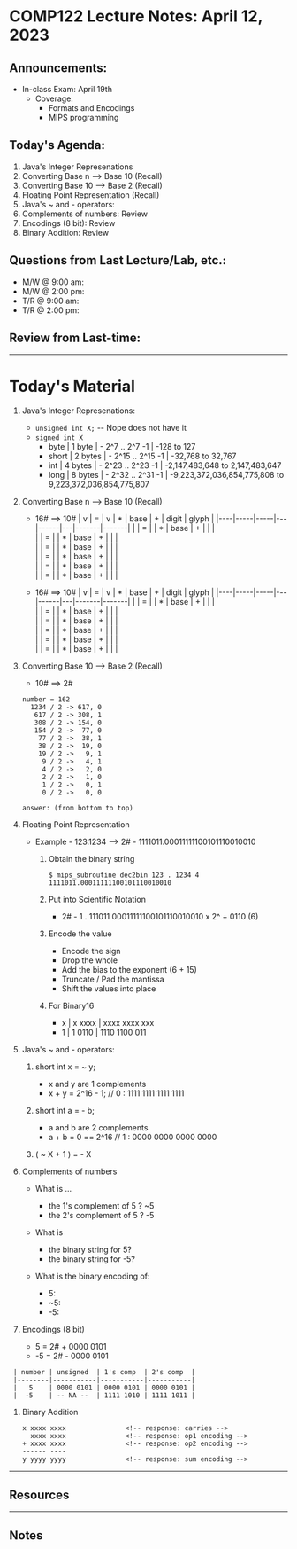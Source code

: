 # COMP122 Lecture Notes: April 12, 2023

## Announcements:
   - In-class Exam: April 19th
     * Coverage:
       - Formats and Encodings
       - MIPS programming

## Today's Agenda:

   1. Java's Integer Represenations
   1. Converting Base n --> Base 10 (Recall)
   1. Converting Base 10 --> Base 2 (Recall)
   1. Floating Point Representation (Recall)
   1. Java's ~ and - operators:
   1. Complements of numbers: Review
   1. Encodings (8 bit): Review
   1. Binary Addition: Review
  


## Questions from Last Lecture/Lab, etc.:
   * M/W @ 9:00 am: 
   * M/W @ 2:00 pm: 
   * T/R @ 9:00 am: 
   * T/R @ 2:00 pm: 

## Review from Last-time:

 
---
# Today's Material

   1. Java's Integer Represenations:
      * `unsigned int X;` -- Nope does not have it
      * `signed int X`
         - byte  | 1 byte  | -  2^7 ..  2^7 -1 | -128 to 127
         - short | 2 bytes | - 2^15 .. 2^15 -1 | -32,768 to 32,767
         - int   | 4 bytes | - 2^23 .. 2^23 -1 | -2,147,483,648 to 2,147,483,647
         - long  | 8 bytes | - 2^32 .. 2^31 -1 | -9,223,372,036,854,775,808 to 9,223,372,036,854,775,807

   1. Converting Base n --> Base 10 (Recall)

      - 16#     ==> 10#
        | v  |  =  |  v  | * | base | + | digit | glyph |
        |----|-----|-----|---|------|---|-------|-------|
        |    |  =  |     | * | base | + |       |       |   
        |    |  =  |     | * | base | + |       |       |   
        |    |  =  |     | * | base | + |       |       |   
        |    |  =  |     | * | base | + |       |       |   
        |    |  =  |     | * | base | + |       |       |   
        |    |  =  |     | * | base | + |       |       |  

      - 16#      ==>  10# 
        | v  |  =  |  v  | * | base | + | digit | glyph |
        |----|-----|-----|---|------|---|-------|-------|
        |    |  =  |     | * | base | + |       |       |   
        |    |  =  |     | * | base | + |       |       |   
        |    |  =  |     | * | base | + |       |       |   
        |    |  =  |     | * | base | + |       |       |   
        |    |  =  |     | * | base | + |       |       |   
        |    |  =  |     | * | base | + |       |       |          


   1. Converting Base 10 --> Base 2 (Recall)
       - 10#      ==>  2# 

       ```
       number = 162                       
         1234 / 2 -> 617, 0
          617 / 2 -> 308, 1
          308 / 2 -> 154, 0
          154 / 2 ->  77, 0
           77 / 2 ->  38, 1
           38 / 2 ->  19, 0
           19 / 2 ->   9, 1
            9 / 2 ->   4, 1
            4 / 2 ->   2, 0
            2 / 2 ->   1, 0
            1 / 2 ->   0, 1
            0 / 2 ->   0, 0
                                  
       answer: (from bottom to top)      
       ```

   1. Floating Point Representation
      - Example - 123.1234  --> 2# - 1111011.00011111100101110010010

        1. Obtain the binary string
           ```
           $ mips_subroutine dec2bin 123 . 1234 4
           1111011.00011111100101110010010
           ```
         1. Put into Scientific Notation
            - 2# - 1 . 111011 00011111100101110010010 x 2^ + 0110 (6)

         1. Encode the value
            - Encode the sign
            - Drop the whole
            - Add the bias to the exponent (6 + 15)
            - Truncate / Pad the mantissa
            - Shift the values into place

         1. For Binary16
            - x | x xxxx |  xxxx xxxx xxx
            - 1 | 1 0110 |  1110 1100 011
   

   1. Java's ~ and - operators:
      1.  short int x = ~ y;   
          - x and y are 1 complements
          - x + y =  2^16 - 1;  // 0 : 1111 1111 1111 1111

      1.  short int a = - b;   
          - a and b are 2 complements
          - a + b =  0 == 2^16  // 1 : 0000 0000 0000 0000

      1.  ( ~ X + 1 )  = - X


   1. Complements of numbers
      * What is ... 
        - the 1's complement of 5 ?   ~5
        - the 2's complement of 5 ?   -5
      * What is
        - the binary string for 5?
        - the binary string for -5?

      * What is the binary encoding of:
        -  5:
        - ~5:
        - -5:



   1. Encodings (8 bit)
      -  5 = 2# + 0000 0101
      - -5 = 2# - 0000 0101

     | number | unsigned  | 1's comp  | 2's comp  |
     |--------|-----------|-----------|-----------|
     |   5    | 0000 0101 | 0000 0101 | 0000 0101 |
     |  -5    | -- NA --  | 1111 1010 | 1111 1011 |


   1. Binary Addition
      ```
      x xxxx xxxx               <!-- response: carries -->
        xxxx xxxx               <!-- response: op1 encoding -->
      + xxxx xxxx               <!-- response: op2 encoding -->
      ------ ----           
      y yyyy yyyy               <!-- response: sum encoding -->
      ```

---
## Resources



---
## Notes
<!-- This section is for students to place their notes -->


